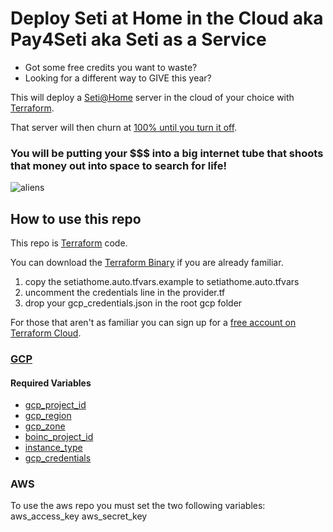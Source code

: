 # Deploy Seti at Home in the Cloud aka Pay4Seti aka Seti as a Service
 
- Got some free credits you want to waste?
- Looking for a different way to GIVE this year?

This will deploy a [Seti@Home](https://setiathome.berkeley.edu/) server in the cloud of your choice with [Terraform](https://www.terraform.io/).

That server will then churn at [100% until you turn it off](https://setiathome.berkeley.edu/top_hosts.php).

### You will be putting your $$$ into a big internet tube that shoots that money out into space to search for life!

![aliens](http://www.mcgilltribune.com/wp-content/uploads/2019/11/ancient-aliens-S12-desktop-2048x1152-copy-1-1000x500.jpg)

## How to use this repo
This repo is [Terraform](https://www.terraform.io/) code. 

You can download the [Terraform Binary](https://www.terraform.io/downloads.html) if you are already familiar. 
1. copy the setiathome.auto.tfvars.example to setiathome.auto.tfvars
1. uncomment the credentials line in the provider.tf 
1. drop your gcp_credentials.json in the root gcp folder


For those that aren't as familiar you can sign up for a [free account on Terraform Cloud](https://app.terraform.io/signup/account).

### [GCP](https://console.cloud.google.com/)
#### Required Variables
* [gcp_project_id](https://support.google.com/googleapi/answer/7014113?hl=en)
* [gcp_region](https://cloud.google.com/compute/docs/regions-zones/)
* [gcp_zone](https://cloud.google.com/compute/docs/regions-zones/)
* [boinc_project_id](https://boinc.berkeley.edu/wiki/Boinccmd_tool)
* [instance_type](https://cloud.google.com/compute/docs/machine-types)
* [gcp_credentials](https://cloud.google.com/docs/authentication/getting-started)

### AWS

To use the aws repo you must set the two following variables:
aws_access_key
aws_secret_key
